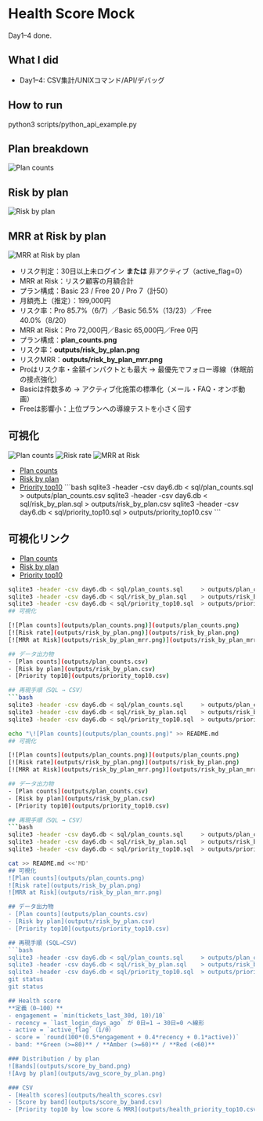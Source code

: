 # Health Score Mock

Day1–4 done.

## What I did
- Day1–4: CSV集計/UNIXコマンド/API/デバッグ

## How to run
python3 scripts/python_api_example.py

## Plan breakdown
![Plan counts](./plan_counts.png)

## Risk by plan

![Risk by plan](outputs/risk_by_plan.png)

## MRR at Risk by plan

![MRR at Risk by plan](outputs/risk_by_plan_mrr.png)
- リスク判定：30日以上未ログイン **または** 非アクティブ（active_flag=0）
- MRR at Risk：リスク顧客の月額合計
- プラン構成：Basic 23 / Free 20 / Pro 7（計50）
- 月額売上（推定）：199,000円
- リスク率：Pro 85.7%（6/7）／Basic 56.5%（13/23）／Free 40.0%（8/20）
- MRR at Risk：Pro 72,000円／Basic 65,000円／Free 0円
- プラン構成：**plan_counts.png**
- リスク率：**outputs/risk_by_plan.png**
- リスクMRR：**outputs/risk_by_plan_mrr.png**
- Proはリスク率・金額インパクトとも最大 → 最優先でフォロー導線（休眠前の接点強化）
- Basicは件数多め → アクティブ化施策の標準化（メール・FAQ・オンボ動画）
- Freeは影響小：上位プランへの導線テストを小さく回す

## 可視化
![Plan counts](plan_counts.png)
![Risk rate](outputs/risk_by_plan.png)
![MRR at Risk](outputs/risk_by_plan_mrr.png)
- [Plan counts](outputs/plan_counts.csv)
- [Risk by plan](outputs/risk_by_plan.csv)
- [Priority top10](outputs/priority_top10.csv)
\`\`\`bash
sqlite3 -header -csv day6.db < sql/plan_counts.sql    > outputs/plan_counts.csv
sqlite3 -header -csv day6.db < sql/risk_by_plan.sql   > outputs/risk_by_plan.csv
sqlite3 -header -csv day6.db < sql/priority_top10.sql > outputs/priority_top10.csv
\`\`\`
## 可視化リンク
- [Plan counts](outputs/plan_counts.csv)
- [Risk by plan](outputs/risk_by_plan.csv)
- [Priority top10](outputs/priority_top10.csv)

```bash
sqlite3 -header -csv day6.db < sql/plan_counts.sql     > outputs/plan_counts.csv
sqlite3 -header -csv day6.db < sql/risk_by_plan.sql    > outputs/risk_by_plan.csv
sqlite3 -header -csv day6.db < sql/priority_top10.sql  > outputs/priority_top10.csv
## 可視化

[![Plan counts](outputs/plan_counts.png)](outputs/plan_counts.png)  
[![Risk rate](outputs/risk_by_plan.png)](outputs/risk_by_plan.png)  
[![MRR at Risk](outputs/risk_by_plan_mrr.png)](outputs/risk_by_plan_mrr.png)

## データ出力物
- [Plan counts](outputs/plan_counts.csv)
- [Risk by plan](outputs/risk_by_plan.csv)
- [Priority top10](outputs/priority_top10.csv)

## 再現手順（SQL → CSV）
```bash
sqlite3 -header -csv day6.db < sql/plan_counts.sql     > outputs/plan_counts.csv
sqlite3 -header -csv day6.db < sql/risk_by_plan.sql    > outputs/risk_by_plan.csv
sqlite3 -header -csv day6.db < sql/priority_top10.sql  > outputs/priority_top10.csv

echo "\![Plan counts](outputs/plan_counts.png)" >> README.md
## 可視化

[![Plan counts](outputs/plan_counts.png)](outputs/plan_counts.png)  
[![Risk rate](outputs/risk_by_plan.png)](outputs/risk_by_plan.png)  
[![MRR at Risk](outputs/risk_by_plan_mrr.png)](outputs/risk_by_plan_mrr.png)

## データ出力物
- [Plan counts](outputs/plan_counts.csv)
- [Risk by plan](outputs/risk_by_plan.csv)
- [Priority top10](outputs/priority_top10.csv)

## 再現手順（SQL → CSV）
```bash
sqlite3 -header -csv day6.db < sql/plan_counts.sql     > outputs/plan_counts.csv
sqlite3 -header -csv day6.db < sql/risk_by_plan.sql    > outputs/risk_by_plan.csv
sqlite3 -header -csv day6.db < sql/priority_top10.sql  > outputs/priority_top10.csv

cat >> README.md <<'MD'
## 可視化
![Plan counts](outputs/plan_counts.png)
![Risk rate](outputs/risk_by_plan.png)
![MRR at Risk](outputs/risk_by_plan_mrr.png)

## データ出力物
- [Plan counts](outputs/plan_counts.csv)
- [Risk by plan](outputs/risk_by_plan.csv)
- [Priority top10](outputs/priority_top10.csv)

## 再現手順 (SQL→CSV)
```bash
sqlite3 -header -csv day6.db < sql/plan_counts.sql     > outputs/plan_counts.csv
sqlite3 -header -csv day6.db < sql/risk_by_plan.sql    > outputs/risk_by_plan.csv
sqlite3 -header -csv day6.db < sql/priority_top10.sql  > outputs/priority_top10.csv
git status
git status

## Health score
**定義（0–100）**  
- engagement = `min(tickets_last_30d, 10)/10`  
- recency = `last_login_days_ago` が 0日=1 → 30日=0 へ線形  
- active = `active_flag`（1/0）  
- score = `round(100*(0.5*engagement + 0.4*recency + 0.1*active))`  
- band: **Green (>=80)** / **Amber (>=60)** / **Red (<60)**

### Distribution / by plan
![Bands](outputs/score_by_band.png)
![Avg by plan](outputs/avg_score_by_plan.png)

### CSV
- [Health scores](outputs/health_scores.csv)  
- [Score by band](outputs/score_by_band.csv)  
- [Priority top10 by low score & MRR](outputs/health_priority_top10.csv)
